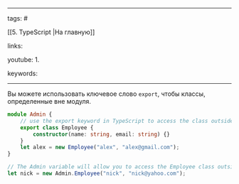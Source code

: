 ____

tags: #

[[5. TypeScript |На главную]]

links: 

youtube: 
1. 

keywords:

_____

Вы можете использовать ключевое слово `export`, чтобы классы, определенные вне модуля.

```typescript
module Admin {
	// use the export keyword in TypeScript to access the class outside
	export class Employee {
		constructor(name: string, email: string) {}
	}
	let alex = new Employee("alex", "alex@gmail.com");
}

// The Admin variable will allow you to access the Employee class outside the module with the help of the export keyword in TypeScript
let nick = new Admin.Employee("nick", "nick@yahoo.com");
```

